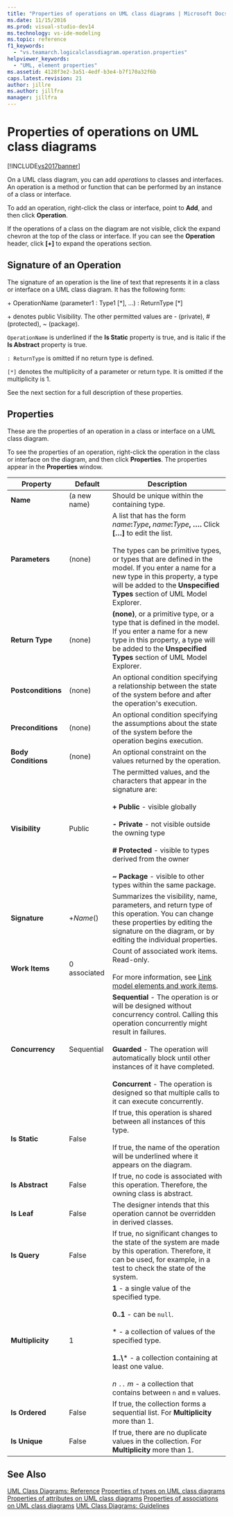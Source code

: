 ```yaml
---
title: "Properties of operations on UML class diagrams | Microsoft Docs"
ms.date: 11/15/2016
ms.prod: visual-studio-dev14
ms.technology: vs-ide-modeling
ms.topic: reference
f1_keywords:
  - "vs.teamarch.logicalclassdiagram.operation.properties"
helpviewer_keywords:
  - "UML, element properties"
ms.assetid: 4128f3e2-3a51-4edf-b3e4-b7f170a32f6b
caps.latest.revision: 21
author: jillre
ms.author: jillfra
manager: jillfra
---
```

# Properties of operations on UML class diagrams
[!INCLUDE[vs2017banner](../includes/vs2017banner.md)]

On a UML class diagram, you can add *operations* to classes and interfaces. An operation is a method or function that can be performed by an instance of a class or interface.

 To add an operation, right-click the class or interface, point to **Add**, and then click **Operation**.

 If the operations of a class on the diagram are not visible, click the expand chevron at the top of the class or interface. If you can see the **Operation** header, click **[+]** to expand the operations section.

## Signature of an Operation
 The signature of an operation is the line of text that represents it in a class or interface on a UML class diagram. It has the following form:

 \+ OperationName (parameter1 : Type1 [*], ...) : ReturnType [\*]

 \+ denotes public Visibility. The other permitted values are - (private), # (protected), ~ (package).

 `OperationName` is underlined if the **Is Static** property is true, and is italic if the **Is Abstract** property is true.

 `: ReturnType` is omitted if no return type is defined.

 `[*]` denotes the multiplicity of a parameter or return type. It is omitted if the multiplicity is 1.

 See the next section for a full description of these properties.

## Properties
 These are the properties of an operation in a class or interface on a UML class diagram.

 To see the properties of an operation, right-click the operation in the class or interface on the diagram, and then click **Properties**. The properties appear in the **Properties** window.

|      Property       |   Default    |                                                                                                                                                                                 Description                                                                                                                                                                                 |
|---------------------|--------------|-----------------------------------------------------------------------------------------------------------------------------------------------------------------------------------------------------------------------------------------------------------------------------------------------------------------------------------------------------------------------------|
|      **Name**       | (a new name) |                                                                                                                                                                Should be unique within the containing type.                                                                                                                                                                 |
|   **Parameters**    |    (none)    |      A list that has the form <em>name</em>**:**<em>Type</em>**,** <em>name</em>**:**<em>Type</em>**, ….** Click **[…]** to edit the list.<br /><br /> The types can be primitive types, or types that are defined in the model. If you enter a name for a new type in this property, a type will be added to the **Unspecified Types** section of UML Model Explorer.      |
|   **Return Type**   |    (none)    |                                                                               **(none)**, or a primitive type, or a type that is defined in the model. If you enter a name for a new type in this property, a type will be added to the **Unspecified Types** section of UML Model Explorer.                                                                                |
| **Postconditions**  |    (none)    |                                                                                                                         An optional condition specifying a relationship between the state of the system before and after the operation's execution.                                                                                                                         |
|  **Preconditions**  |    (none)    |                                                                                                                            An optional condition specifying the assumptions about the state of the system before the operation begins execution.                                                                                                                            |
| **Body Conditions** |    (none)    |                                                                                                                                                       An optional constraint on the values returned by the operation.                                                                                                                                                       |
|   **Visibility**    |    Public    |                  The permitted values, and the characters that appear in the signature are:<br /><br /> **+ Public** - visible globally<br /><br /> **- Private** - not visible outside the owning type<br /><br /> **# Protected** - visible to types derived from the owner<br /><br /> **~ Package** - visible to other types within the same package.                   |
|    **Signature**    |  +*Name*()   |                                                                                      Summarizes the visibility, name, parameters, and return type of this operation. You can change these properties by editing the signature on the diagram, or by editing the individual properties.                                                                                      |
|   **Work Items**    | 0 associated |                                                                                                  Count of associated work items. Read-only.<br /><br /> For more information, see [Link model elements and work items](../modeling/link-model-elements-and-work-items.md).                                                                                                  |
|   **Concurrency**   |  Sequential  | **Sequential** - The operation is or will be designed without concurrency control. Calling this operation concurrently might result in failures.<br /><br /> **Guarded** - The operation will automatically block until other instances of it have completed.<br /><br /> **Concurrent** - The operation is designed so that multiple calls to it can execute concurrently. |
|    **Is Static**    |    False     |                                                                                                  If true, this operation is shared between all instances of this type.<br /><br /> If true, the name of the operation will be underlined where it appears on the diagram.                                                                                                   |
|   **Is Abstract**   |    False     |                                                                                                                                        If true, no code is associated with this operation. Therefore, the owning class is abstract.                                                                                                                                         |
|     **Is Leaf**     |    False     |                                                                                                                                              The designer intends that this operation cannot be overridden in derived classes.                                                                                                                                              |
|    **Is Query**     |    False     |                                                                                                 If true, no significant changes to the state of the system are made by this operation. Therefore, it can be used, for example, in a test to check the state of the system.                                                                                                  |
|  **Multiplicity**   |      1       |                                 **1** - a single value of the specified type.<br /><br /> **0..1** - can be `null`.<br /><br /> \* - a collection of values of the specified type.<br /><br /> **1..\\**\* - a collection containing at least one value.<br /><br /> *n* `..` *m* - a collection that contains between `n` and `m` values.                                  |
|   **Is Ordered**    |    False     |                                                                                                                                             If true, the collection forms a sequential list. For **Multiplicity** more than 1.                                                                                                                                              |
|    **Is Unique**    |    False     |                                                                                                                                         If true, there are no duplicate values in the collection. For **Multiplicity** more than 1.                                                                                                                                         |

## See Also
 [UML Class Diagrams: Reference](../modeling/uml-class-diagrams-reference.md)
 [Properties of types on UML class diagrams](../modeling/properties-of-types-on-uml-class-diagrams.md)
 [Properties of attributes on UML class diagrams](../modeling/properties-of-attributes-on-uml-class-diagrams.md)
 [Properties of associations on UML class diagrams](../modeling/properties-of-associations-on-uml-class-diagrams.md)
 [UML Class Diagrams: Guidelines](../modeling/uml-class-diagrams-guidelines.md)
